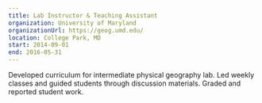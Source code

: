 ```yaml
---
title: Lab Instructor & Teaching Assistant
organization: University of Maryland
organizationUrl: https://geog.umd.edu/
location: College Park, MD
start: 2014-09-01
end: 2016-05-31
---
```


Developed curriculum for intermediate physical geography lab. Led weekly classes and guided students through discussion materials. Graded and reported student work.
